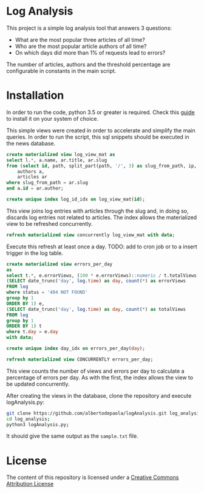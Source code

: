 # Log Analysis

This project is a simple log analysis tool that answers 3 questions: 
- What are the most popular three articles of all time?
- Who are the most popular article authors of all time?
- On which days did more than 1% of requests lead to errors?

The number of articles, authors and the threshold percentage are configurable in constants in the main script.

# Installation

In order to run the code, python 3.5 or greater is required. Check this [guide](https://wiki.python.org/moin/BeginnersGuide) to install it on your system of choice.

This simple views were created in order to accelerate and simplify the main queries. In order to run the script, this sql snippets should
be executed in the news database.

```SQL
create materialized view log_view_mat as
select l.*, a.name, ar.title, ar.slug
from (select id, path, split_part(path, '/', 3) as slug_from_path, ip,  method, status, time from log) l, 
	authors a, 
	articles ar
where slug_from_path = ar.slug
and a.id = ar.author;

create unique index log_id_idx on log_view_mat(id);
```
This view joins log entries with articles through the slug and, in doing so, discards log entries not related to articles. The index allows the materialized view to be refreshed concurrently.

```SQL
refresh materialized view concurrently log_view_mat with data;
```
Execute this refresh at least once a day. TODO: add to cron job or to a insert trigger in the log table.

```SQL
create materialized view errors_per_day
as
select t.*, e.errorViews, (100 * e.errorViews)::numeric / t.totalViews as percentage from
(SELECT date_trunc('day', log.time) as day, count(*) as errorViews
FROM log
where status = '404 NOT FOUND'
group by 1
ORDER BY 1) e,
(SELECT date_trunc('day', log.time) as day, count(*) as totalViews
FROM log
group by 1
ORDER BY 1) t
where t.day = e.day
with data;

create unique index day_idx on errors_per_day(day);

refresh materialized view CONCURRENTLY errors_per_day;
```
This view counts the number of views and errors per day to calculate a percentage of errors per day. As with the first, the index allows the view to be updated concurrently.

After creating the views in the database, clone the repository and execute logAnalysis.py:
```bash
git clone https://github.com/albertodepaola/logAnalysis.git log_analysis;
cd log_analysis;
python3 logAnalysis.py;
```
 It should give the same output as the ```sample.txt``` file.

# License
The content of this repository is licensed under a [Creative Commons Attribution License](https://creativecommons.org/licenses/by/3.0/us/)




